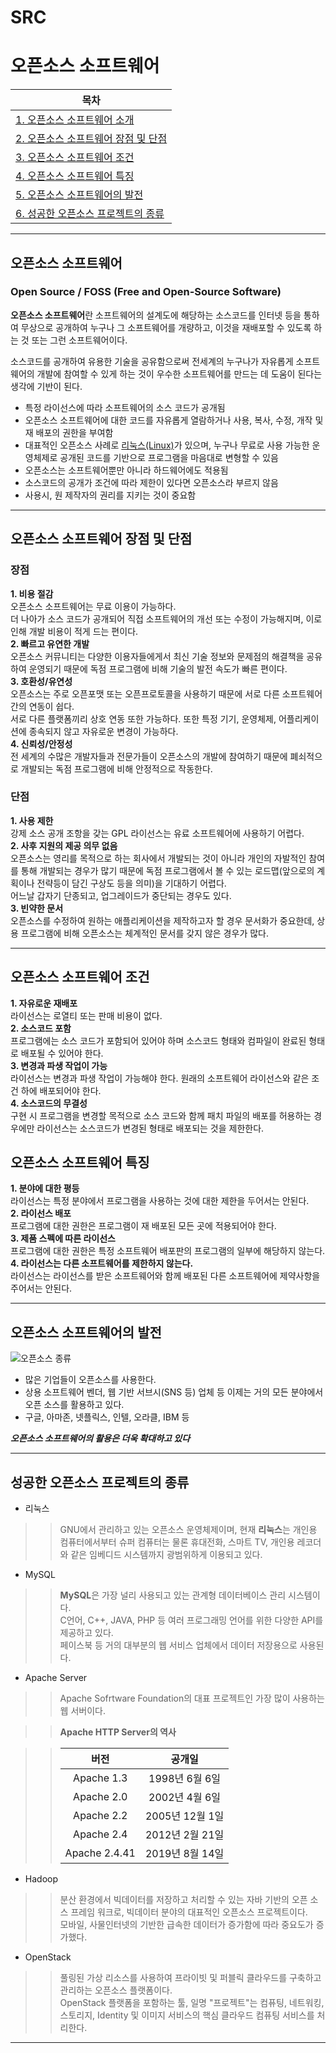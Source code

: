 # SRC

# 오픈소스 소프트웨어

|<center>목차</center>|
|---|
|[1. 오픈소스 소프트웨어 소개](#오픈소스-소프트웨어)|
|[2. 오픈소스 소프트웨어 장점 및 단점](#오픈소스-소프트웨어-장점-및-단점)|
|[3. 오픈소스 소프트웨어 조건](#오픈소스-소프트웨어-조건)|
|[4. 오픈소스 소프트웨어 특징](#오픈소스-소프트웨어-특징)|
|[5. 오픈소스 소프트웨어의 발전](#오픈소스-소프트웨어의-발전)|
|[6. 성공한 오픈소스 프로젝트의 종류](#성공한-오픈소스-프로젝트의-종류)|


------------


## 오픈소스 소프트웨어
### Open Source / FOSS (Free and Open-Source Software)
**오픈소스 소프트웨어**란 소프트웨어의 설계도에 해당하는 소스코드를 인터넷 등을 통하여 무상으로 공개하여 누구나 그 소프트웨어를 개량하고, 이것을 재배포할 수 있도록 하는 것 또는 그런 소프트웨어이다.     

소스코드를 공개하여 유용한 기술을 공유함으로써 전세계의 누구나가 자유롭게 소프트웨어의 개발에 참여할 수 있게 하는 것이 우수한 소프트웨어를 만드는 데 도움이 된다는 생각에 기반이 된다.


* 특정 라이선스에 따라 소프트웨어의 소스 코드가 공개됨
* 오픈소스 소프트웨어에 대한 코드를 자유롭게 열람하거나 사용, 복사, 수정, 개작 및 재 배포의 권한을 부여함
* 대표적인 오픈소스 사례로 [리눅스(Linux)](https://www.linux.org/)가 있으며, 누구나 무료로 사용 가능한 운영체제로 공개된 코드를 기반으로 프로그램을 마음대로 변형할 수 있음
* 오픈소스는 소프트웨어뿐만 아니라 하드웨어에도 적용됨
* 소스코드의 공개가 조건에 따라 제한이 있다면 오픈소스라 부르지 않음
* 사용시, 원 제작자의 권리를 지키는 것이 중요함

-------------
## 오픈소스 소프트웨어 장점 및 단점


### 장점
**1. 비용 절감**   
오픈소스 소프트웨어는 무료 이용이 가능하다.     
더 나아가 소스 코드가 공개되어 직접 소프트웨어의 개선 또는 수정이 가능해지며, 이로 인해 개발 비용이 적게 드는 편이다.    
**2. 빠르고 유연한 개발**      
오픈소스 커뮤니티는 다양한 이용자들에게서 최신 기술 정보와 문제점의 해결책을 공유하여 운영되기 때문에 독점 프로그램에 비해 기술의 발전 속도가 빠른 편이다.   
**3. 호환성/유연성**    
오픈소스는 주로 오픈포맷 또는 오픈프로토콜을 사용하기 때문에 서로 다른 소프트웨어간의 연동이 쉽다.     
서로 다른 플랫폼끼리 상호 연동 또한 가능하다. 또한 특정 기기, 운영체제, 어플리케이션에 종속되지 않고 자유로운 변경이 가능하다.  
**4. 신뢰성/안정성**    
전 세계의 수많은 개발자들과 전문가들이 오픈소스의 개발에 참여하기 때문에 폐쇠적으로 개발되는 독점 프로그램에 비해 안정적으로 작동한다.    
### 단점  
**1. 사용 제한**    
강제 소스 공개 조항을 갖는 GPL 라이선스는 유료 소프트웨어에 사용하기 어렵다.     
**2. 사후 지원의 제공 의무 없음**    
오픈소스는 영리를 목적으로 하는 회사에서 개발되는 것이 아니라 개인의 자발적인 참여를 통해 개발되는 경우가 많기 때문에 독점 프로그램에서 볼 수 있는 로드맵(앞으로의 계획이나 전략등이 담긴 구상도 등을 의미)을 기대하기 어렵다.     
어느날 갑자기 단종되고, 업그레이드가 중단되는 경우도 있다.    
**3. 빈약한 문서**    
오픈소스를 수정하여 원하는 애플리케이션을 제작하고자 할 경우 문서화가 중요한데, 상용 프로그램에 비해 오픈소스는 체계적인 문서를 갖지 않은 경우가 많다.    


--------------
## 오픈소스 소프트웨어 조건
**1. 자유로운 재배포**   
라이선스는 로열티 또는 판매 비용이 없다.    
**2. 소스코드 포함**    
프로그램에는 소스 코드가 포함되어 있어야 하며 소스코드 형태와 컴파일이 완료된 형태로 배포될 수 있어야 한다.   
**3. 변경과 파생 작업이 가능**    
라이선스는 변경과 파생 작업이 가능해야 한다. 원래의 소프트웨어 라이선스와 같은 조건 하에 배포되어야 한다.   
**4. 소스코드의 무결성**    
구현 시 프로그램을 변경할 목적으로 소스 코드와 함께 패치 파일의 배포를 허용하는 경우에만 라이선스는 소스코드가 변경된 형태로 배포되는 것을 제한한다.    
## 오픈소스 소프트웨어 특징
**1. 분야에 대한 평등**    
라이선스는 특정 분야에서 프로그램을 사용하는 것에 대한 제한을 두어서는 안된다.   
**2. 라이선스 배포**     
프로그램에 대한 권한은 프로그램이 재 배포된 모든 곳에 적용되어야 한다.    
**3. 제품 스펙에 따른 라이선스**     
프로그램에 대한 권한은 특정 소프트웨어 배포판의 프로그램의 일부에 해당하지 않는다.    
**4. 라이선스는 다른 소프트웨어를 제한하지 않는다.**    
라이선스는 라이선스를 받은 소프트웨어와 함께 배포된 다른 소프트웨어에 제약사항을 주어서는 안된다.    

-----------------------
## 오픈소스 소프트웨어의 발전
![오픈소스 종류](opensource2.png)
* 많은 기업들이 오픈소스를 사용한다.   
* 상용 소프트웨어 벤더, 웹 기반 서브시(SNS 등) 업체 등 이제는 거의 모든 분야에서 오픈 소스를 활용하고 있다.    
* 구글, 아마존, 넷플릭스, 인텔, 오라클, IBM 등   


***오픈소스 소프트웨어의 활용은 더욱 확대하고 있다***    

-------------------------
## 성공한 오픈소스 프로젝트의 종류
* 리눅스    

>> GNU에서 관리하고 있는 오픈소스 운영체제이며, 현재 **리눅스**는 개인용 컴퓨터에서부터 슈퍼 컴퓨터는 물론 휴대전화, 스마트 TV, 개인용 레코더와 같은 임베디드 시스템까지 광범위하게 이용되고 있다.    

* MySQL

>> **MySQL**은 가장 널리 사용되고 있는 관계형 데이터베이스 관리 시스템이다.    
C언어, C++, JAVA, PHP 등 여러 프로그래밍 언어를 위한 다양한 API를 제공하고 있다.    
페이스북 등 거의 대부분의 웹 서비스 업체에서 데이터 저장용으로 사용된다.    

* Apache Server    

>> Apache Sofrtware Foundation의 대표 프로젝트인 가장 많이 사용하는 웹 서버이다.  

>> **Apache HTTP Server의 역사**

>> |버전|공개일|
>> |:----:|:-----:|
>> |Apache 1.3|1998년 6월 6일|
>> |Apache 2.0|2002년 4월 6일|
>> |Apache 2.2|2005년 12월 1일|
>> |Apache 2.4|2012년 2월 21일|
>> |Apache 2.4.41|2019년 8월 14일|

* Hadoop

>> 분산 환경에서 빅데이터를 저장하고 처리할 수 있는 자바 기반의 오픈 소스 프레임 워크로, 빅데이터 분야의 대표적인 오픈소스 프로젝트이다.     
>> 모바일, 사물인터넷의 기반한 급속한 데이터가 증가함에 따라 중요도가 증가했다.    

* OpenStack   

>> 풀링된 가상 리소스를 사용하여 프라이빗 및 퍼블릭 클라우드를 구축하고 관리하는 오픈소스 플랫폼이다.   
>> OpenStack 플랫폼을 포함하는 툴, 일명 "프로젝트"는 컴퓨팅, 네트워킹, 스토리지, Identity 및 이미지 서비스의 핵심 클라우드 컴퓨팅 서비스를 처리한다.


-------------------------
